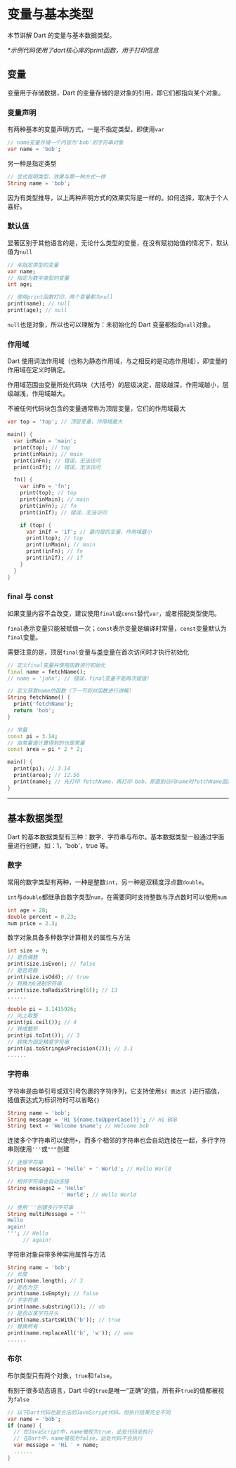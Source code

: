 # 变量与基本类型

本节讲解 Dart 的变量与基本数据类型。

_\*示例代码使用了dart核心库的print函数，用于打印信息_

## 变量

变量用于存储数据，Dart 的变量存储的是对象的引用，即它们都指向某个对象。

### 变量声明

有两种基本的变量声明方式，一是不指定类型，即使用`var`

```dart
// name变量存储一个内容为'bob'的字符串对象
var name = 'bob';
```

另一种是指定类型

```dart
// 显式指明类型，效果与第一种方式一样
String name = 'bob';
```

因为有类型推导，以上两种声明方式的效果实际是一样的。如何选择，取决于个人喜好。

### 默认值

显著区别于其他语言的是，无论什么类型的变量，在没有赋初始值的情况下，默认值为`null`

```dart
// 未指定类型的变量
var name;
// 指定为数字类型的变量
int age;

// 使用print函数打印，两个变量都为null
print(name); // null
print(age); // null
```

`null`也是对象，所以也可以理解为：未初始化的 Dart 变量都指向`null`对象。

### 作用域

Dart 使用词法作用域（也称为静态作用域，与之相反的是动态作用域），即变量的作用域在定义时确定。

作用域范围由变量所处代码块（大括号）的层级决定，层级越深，作用域越小，层级越浅，作用域越大。

不被任何代码块包含的变量通常称为顶层变量，它们的作用域最大

```dart
var top = 'top'; // 顶层变量，作用域最大

main() {
  var inMain = 'main';
  print(top); // top
  print(inMain); // main
  print(inFn); // 错误，无法访问
  print(inIf); // 错误，无法访问

  fn() {
    var inFn = 'fn';
    print(top); // top
    print(inMain); // main
    print(inFn); // fn
    print(inIf); // 错误，无法访问

    if (top) {
      var inIf = 'if'; // 最内层的变量，作用域最小
      print(top); // top
      print(inMain); // main
      print(inFn); // fn      
      print(inIf); // if
    }
  }
}
```

### final 与 const

如果变量内容不会改变，建议使用`final`或`const`替代`var`，或者搭配类型使用。

`final`表示变量只能被赋值一次；`const`表示变量是编译时常量，`const`变量默认为`final`变量。

需要注意的是，顶层`final`变量与[类变量](/language/class_i.md)在首次访问时才执行初始化

```dart
// 定义final变量并使用函数进行初始化
final name = fetchName();
// name = 'john'; // 错误，final变量不能再次赋值!

// 定义获取name的函数（下一节将对函数进行讲解）
String fetchName() {
  print('fetchName');
  return 'bob';
}

// 常量
const pi = 3.14;
// 由常量值计算得到的也是常量
const area = pi * 2 * 2;

main() {
  print(pi); // 3.14
  print(area); // 12.56
  print(name); // 先打印 fetchName，再打印 bob，即直到访问name时fetchName函数才执行
}
```

---

## 基本数据类型

Dart 的基本数据类型有三种：数字、字符串与布尔。基本数据类型一般通过字面量进行创建，如：1，'bob'，true 等。

### 数字

常用的数字类型有两种，一种是整数`int`，另一种是双精度浮点数`double`。

`int`与`double`都继承自数字类型`num`，在需要同时支持整数与浮点数时可以使用`num`

```dart
int age = 28;
double percent = 0.23;
num price = 2.3;
```

数字对象具备多种数学计算相关的属性与方法

```dart
int size = 9;
// 是否偶数
print(size.isEven); // false
// 是否奇数
print(size.isOdd); // true
// 转换为6进制字符串
print(size.toRadixString(6)); // 13
......

double pi = 3.1415926;
// 向上取整
print(pi.ceil()); // 4
// 转成整形
print(pi.toInt()); // 3
// 转换为固定精度字符串
print(pi.toStringAsPrecision(2)); // 3.1
......
```

### 字符串

字符串是由单引号或双引号包裹的字符序列，它支持使用`${ 表达式 }`进行插值，插值表达式为标识符时可以省略`{}`

```dart
String name = 'bob';
String message = 'Hi ${name.toUpperCase()}'; // Hi BOB
String text = 'Welcome $name'; // Welcome bob
```

连接多个字符串可以使用`+`，而多个相邻的字符串也会自动连接在一起，多行字符串则使用`'''`或`"""`创建

```dart
// 连接字符串
String message1 = 'Hello' + ' World'; // Hello World

// 相邻字符串会自动连接
String message2 = 'Hello'
                 ' World'; // Hello World

// 使用'''创建多行字符串
String multiMessage = '''
Hello
again!
'''; // Hello
     // again!
```

字符串对象自带多种实用属性与方法

```dart
String name = 'bob';
// 长度
print(name.length); // 3
// 是否为空
print(name.isEmpty); // false
// 子字符串
print(name.substring(1)); // ob
// 是否以某字符开头
print(name.startsWith('b')); // true
// 替换所有
print(name.replaceAll('b', 'w')); // wow
......
```

### 布尔

布尔类型只有两个对象，`true`和`false`。

有别于很多动态语言，Dart 中的`true`是唯一“正确”的值，所有非`true`的值都被视为`false`

```dart
// 以下Dart代码也是合法的JavaScript代码，但执行结果完全不同
var name = 'bob';
if (name) {
  // 在JavaScript中，name被视为true，此处代码会执行
  // 在Dart中，name被视为false，此处代码不会执行
  var message = 'Hi ' + name;
  ......
}
```



